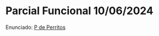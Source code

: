 # Parcial Funcional 10/06/2024

Enunciado: [P de Perritos](https://docs.google.com/document/d/19CPV3G8aLJs5AQ6QUuOxlqOLClKxi_Fy7cc3X53rFSw/edit)
